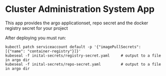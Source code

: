 # Cluster Administration System App

This app provides the argo applicationset, repo secret and the docker registry secret for your project

After deploying you must run:
```console
kubectl patch serviceaccount default -p '{"imagePullSecrets": [{"name": "container-registry"}]}'
kubeseal -f inital-secrets/registry-secret.yaml     # output to a file in argo dir
kubeseal -f inital-secrets/repo-secret.yaml         # output to a file in argo dir
```
